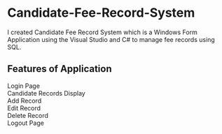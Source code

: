 # Candidate-Fee-Record-System
I created Candidate Fee Record System which is a Windows Form Application using the Visual Studio and C# to manage fee records using SQL.
<h2>Features of Application</h2>
Login Page <br>
Candidate Records Display<br>
Add Record <br>
Edit Record <br>
Delete Record <br>
Logout Page <br>

<br>

  
